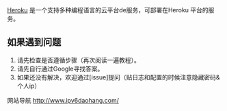 [Heroku](https://www.heroku.com/) 是一个支持多种编程语言的云平台de服务，可部署在Heroku 平台的服务。

## 如果遇到问题
1. 请先检查是否遵循步骤（再次阅读一遍教程）。
2. 请先自行通过Google寻找答案。
3. 如果还没有解决，欢迎通过[issue]提问（贴日志和配置的时候注意隐藏密码&个人ip）

网站导航 http://www.ipv6daohang.com/
